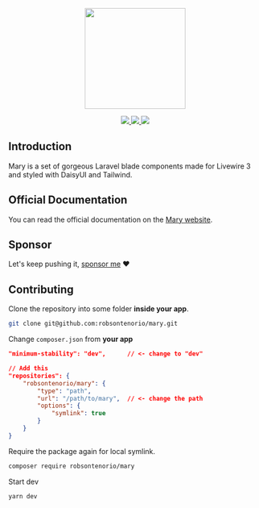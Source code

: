 <p align="center"><img width="200" src="https://github.com/robsontenorio/mary-ui.com/blob/main/public/mary.png?raw=true""></p>

<p align="center">
    <a href="https://packagist.org/packages/robsontenorio/mary">
        <img src="https://img.shields.io/packagist/dt/robsontenorio/mary?cacheSeconds=60">
    </a>
    <a href="https://packagist.org/packages/robsontenorio/mary">
        <img src="https://img.shields.io/packagist/v/robsontenorio/mary?label=stable&color=blue&cacheSeconds=60">
    </a>
    <a href="https://packagist.org/packages/robsontenorio/mary">
        <img src="https://poser.pugx.org/robsontenorio/mary/license.svg">
    </a>
</p>

## Introduction

Mary is a set of gorgeous Laravel blade components made for Livewire 3 and styled with DaisyUI and Tailwind.

## Official Documentation

You can read the official documentation on the [Mary website](https://mary-ui.com).

## Sponsor

Let's keep pushing it, [sponsor me](https://github.com/sponsors/robsontenorio) ❤️

## Contributing

Clone the repository into some folder **inside your app**.

```bash
git clone git@github.com:robsontenorio/mary.git
```

Change `composer.json` from **your app**

```json
"minimum-stability": "dev",      // <- change to "dev"

// Add this
"repositories": {
    "robsontenorio/mary": {
        "type": "path",
        "url": "/path/to/mary",  // <- change the path
        "options": {
            "symlink": true
        }
    }
}
```

Require the package again for local symlink.

```bash
composer require robsontenorio/mary
```

Start dev

```bash
yarn dev
```
